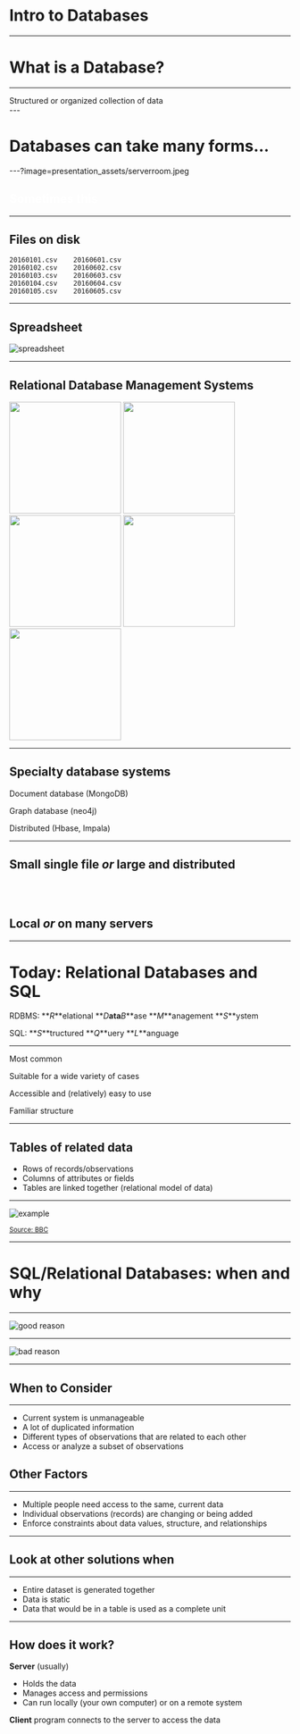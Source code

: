 # Intro to Databases 

---

# What is a Database?


---
<section data-background-color="#401F68">
<span class="special">Structured or organized collection of data</span>
</section>
---

# Databases can take many forms...

---?image=presentation_assets/serverroom.jpeg

## <span style="color: #ffffff;">Sometimes this</span>

---

## Files on disk

```
20160101.csv	20160601.csv
20160102.csv	20160602.csv
20160103.csv	20160603.csv
20160104.csv	20160604.csv
20160105.csv	20160605.csv
```

---

## Spreadsheet

![spreadsheet](https://upload.wikimedia.org/wikipedia/commons/2/23/Spreadsheet_animation.gif)

---

## Relational Database Management Systems

<img src="http://logos-download.com/wp-content/uploads/2016/10/PostgreSQL_logo_Postgre_SQL.png" 
width="200"> <img src="https://upload.wikimedia.org/wikipedia/commons/thumb/3/38/SQLite370.svg/500px-SQLite370.svg.png" width="200"> <img src="https://upload.wikimedia.org/wikipedia/en/thumb/6/62/MySQL.svg/640px-MySQL.svg.png" width="200"> <img src="https://upload.wikimedia.org/wikipedia/commons/thumb/5/50/Oracle_logo.svg/2000px-Oracle_logo.svg.png" width="200"> <img src="http://vignette3.wikia.nocookie.net/logopedia/images/c/cd/MicrosoftSQLServer.png/revision/latest?cb=20150614233628" width="200">

--- 

## Specialty database systems

Document database (MongoDB)

Graph database (neo4j)

Distributed (Hbase, Impala)

---

## Small single file *or* large and distributed
<br><br>
## Local *or* on many servers

---

# Today: Relational Databases and SQL

RDBMS: **_R_**elational **_D_**ata**_B_**ase **_M_**anagement **_S_**ystem


SQL: **_S_**tructured **_Q_**uery **_L_**anguage

---

Most common

Suitable for a wide variety of cases

Accessible and (relatively) easy to use

Familiar structure

---

## Tables of related data

* Rows of records/observations
* Columns of attributes or fields
* Tables are linked together (relational model of data) 

---

![example](https://bam.files.bbci.co.uk/bam/live/content/zg9syrd/large)

<small>[Source: BBC](https://bam.files.bbci.co.uk/bam/live/content/zg9syrd/large)</small>


---

# SQL/Relational Databases: when and why

---

![good reason](https://imgs.xkcd.com/comics/algorithms.png)

---

![bad reason](https://s-media-cache-ak0.pinimg.com/736x/8d/91/18/8d9118b4ffae7881453f34a645b66264--web-images-mauve.jpg)

---

## When to Consider
<hr>

* Current system is unmanageable
* A lot of duplicated information 
* Different types of observations that are related to each other
* Access or analyze a subset of observations

## Other Factors
<hr>

* Multiple people need access to the same, current data
* Individual observations (records) are changing or being added
* Enforce constraints about data values, structure, and relationships

---

## Look at other solutions when
<hr>

* Entire dataset is generated together
* Data is static
* Data that would be in a table is used as a complete unit

---

## How does it work?

**Server** (usually)

* Holds the data
* Manages access and permissions
* Can run locally (your own computer) or on a remote system

**Client** program connects to the server to access the data




